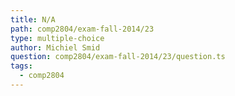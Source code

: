 ```yaml
---
title: N/A
path: comp2804/exam-fall-2014/23
type: multiple-choice
author: Michiel Smid
question: comp2804/exam-fall-2014/23/question.ts
tags:
  - comp2804
---
```

